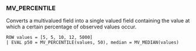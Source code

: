 <!--
This is generated by ESQL's AbstractFunctionTestCase. Do no edit it. See ../README.md for how to regenerate it.
-->

### MV_PERCENTILE
Converts a multivalued field into a single valued field containing the value at which a certain percentage of observed values occur.

```
ROW values = [5, 5, 10, 12, 5000]
| EVAL p50 = MV_PERCENTILE(values, 50), median = MV_MEDIAN(values)
```
